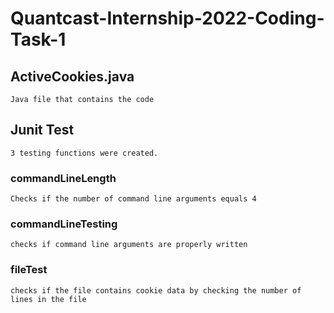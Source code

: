# Quantcast-Internship-2022-Coding-Task-1


## ActiveCookies.java

```
Java file that contains the code
```

## Junit Test 
```
3 testing functions were created. 
```
### commandLineLength
```
Checks if the number of command line arguments equals 4
```
### commandLineTesting 
```
checks if command line arguments are properly written
```
### fileTest 
```
checks if the file contains cookie data by checking the number of lines in the file
```
